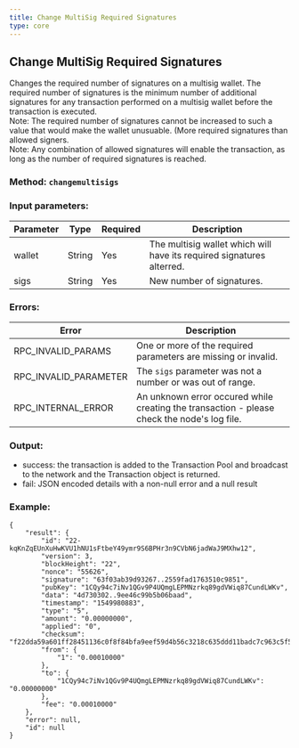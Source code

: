 ```yaml
---
title: Change MultiSig Required Signatures
type: core
---
```

## Change MultiSig Required Signatures
Changes the required number of signatures on a multisig wallet. The required number of signatures is the minimum number of additional signatures for any transaction performed on a multisig wallet before the transaction is executed.  
Note: The required number of signatures cannot be increased to such a value that would make the wallet unusuable. (More required signatures than allowed signers.  
Note: Any combination of allowed signatures will enable the transaction, as long as the number of required signatures is reached.

### Method: `changemultisigs`
### Input parameters:

| Parameter | Type | Required | Description |
| --- | --- | --- | --- |
| wallet | String | Yes | The multisig wallet which will have its required signatures alterred. |
| sigs | String | Yes | New number of signatures. |

### Errors:

| Error | Description |
| --- | --- |
| RPC_INVALID_PARAMS | One or more of the required parameters are missing or invalid. |
| RPC_INVALID_PARAMETER | The `sigs` parameter was not a number or was out of range. |
| RPC_INTERNAL_ERROR | An unknown error occured while creating the transaction - please check the node's log file. |
 
### Output:
- success: the transaction is added to the Transaction Pool and broadcast to the network and the Transaction object is returned.
- fail: JSON encoded details with a non-null error and a null result

### Example:
```
{
    "result": {
        "id": "22-kqKnZqEUnXuHwKVU1hNU1sFtbeY49ymr9S6BPHr3n9CVbN6jadWaJ9MXhw12",
        "version": 3,
        "blockHeight": "22",
        "nonce": "55626",
        "signature": "63f03ab39d93267..2559fad1763510c9851",
        "pubKey": "1CQy94c7iNv1QGv9P4UQmgLEPMNzrkq89gdVWiq87CundLWKv",
        "data": "4d730302..9ee46c99b5b06baad",
        "timestamp": "1549980883",
        "type": "5",
        "amount": "0.00000000",
        "applied": "0",
        "checksum": "f22dda59a601ff28451136c0f8f84bfa9eef59d4b56c3218c635ddd11badc7c963c5f55041de9b7b347630b9",
        "from": {
            "1": "0.00010000"
        },
        "to": {
            "1CQy94c7iNv1QGv9P4UQmgLEPMNzrkq89gdVWiq87CundLWKv": "0.00000000"
        },
        "fee": "0.00010000"
    },
    "error": null,
    "id": null
}
```
